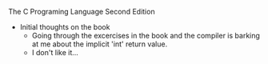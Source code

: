 The C Programing Language Second Edition 
- Initial thoughts on the book
  - Going through the excercises in the book and the compiler is barking at me about the implicit 'int' return value. 
  - I don't like it...
